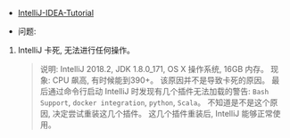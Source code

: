- [IntelliJ-IDEA-Tutorial](https://github.com/judasn/IntelliJ-IDEA-Tutorial)

- 问题:

1. IntelliJ 卡死, 无法进行任何操作。
    > 说明: IntelliJ 2018.2, JDK 1.8.0_171, OS X 操作系统, 16GB 内存。
    > 现象: CPU 飙高, 有时候能到390+。 该原因并不是导致卡死的原因。 最后通过命令行启动 IntelliJ 时发现有几个插件无法加载的警告: `Bash Support`, `docker integration`, `python`, `Scala`。 不知道是不是这个原因, 决定尝试重装这几个插件。 这几个插件重装后, IntelliJ 能够正常使用。
